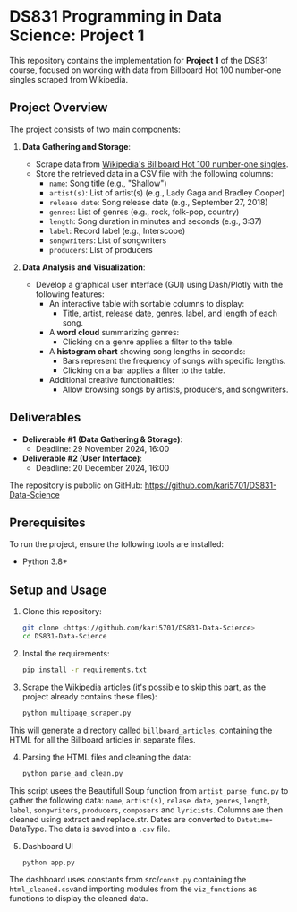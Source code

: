 # DS831 Programming in Data Science: Project 1

This repository contains the implementation for **Project 1** of the DS831 course, focused on working with data from Billboard Hot 100 number-one singles scraped from Wikipedia.

## Project Overview
The project consists of two main components:
1. **Data Gathering and Storage**:
   - Scrape data from [Wikipedia's Billboard Hot 100 number-one singles](https://en.wikipedia.org/w/index.php?title=Category:Billboard_Hot_100_number-one_singles).
   - Store the retrieved data in a CSV file with the following columns:
     - `name`: Song title (e.g., "Shallow")
     - `artist(s)`: List of artist(s) (e.g., Lady Gaga and Bradley Cooper)
     - `release date`: Song release date (e.g., September 27, 2018)
     - `genres`: List of genres (e.g., rock, folk-pop, country)
     - `length`: Song duration in minutes and seconds (e.g., 3:37)
     - `label`: Record label (e.g., Interscope)
     - `songwriters`: List of songwriters
     - `producers`: List of producers
    
2. **Data Analysis and Visualization**:
   - Develop a graphical user interface (GUI) using Dash/Plotly with the following features:
     - An interactive table with sortable columns to display:
       - Title, artist, release date, genres, label, and length of each song.
     - A **word cloud** summarizing genres:
       - Clicking on a genre applies a filter to the table.
     - A **histogram chart** showing song lengths in seconds:
       - Bars represent the frequency of songs with specific lengths.
       - Clicking on a bar applies a filter to the table.
     - Additional creative functionalities:
       - Allow browsing songs by artists, producers, and songwriters.
## Deliverables
- **Deliverable #1 (Data Gathering & Storage)**:
  - Deadline: 29 November 2024, 16:00
- **Deliverable #2 (User Interface)**:
  - Deadline: 20 December 2024, 16:00

The repository is pubplic on GitHub: https://github.com/kari5701/DS831-Data-Science

## Prerequisites

To run the project, ensure the following tools are installed:

- Python 3.8+

## Setup and Usage

1. Clone this repository:
   ```bash
   git clone <https://github.com/kari5701/DS831-Data-Science>
   cd DS831-Data-Science

2. Instal the requirements:
   ```bash
   pip install -r requirements.txt

3. Scrape the Wikipedia articles (it's possible to skip this part, as the project already contains these files):
   ```bash
   python multipage_scraper.py
  This will generate a directory called `billboard_articles`, containing the HTML for all the Billboard articles in separate files.

4. Parsing the HTML files and cleaning the data:
   ```bash
   python parse_and_clean.py
  This script usees the Beautifull Soup function from `artist_parse_func.py` to gather the following data: `name`, `artist(s)`, `relase date`, `genres`, `length`, `label`, `songwriters`, `producers`, `composers` and `lyricists`. Columns are then cleaned using extract and replace.str. Dates are converted to `Datetime`-DataType. The data is saved into a `.csv` file.

5. Dashboard UI 
    ```bash
   python app.py
  The dashboard uses constants from src/`const.py` containing the `html_cleaned.csv`and importing modules from the `viz_functions` as functions to display the cleaned data.
